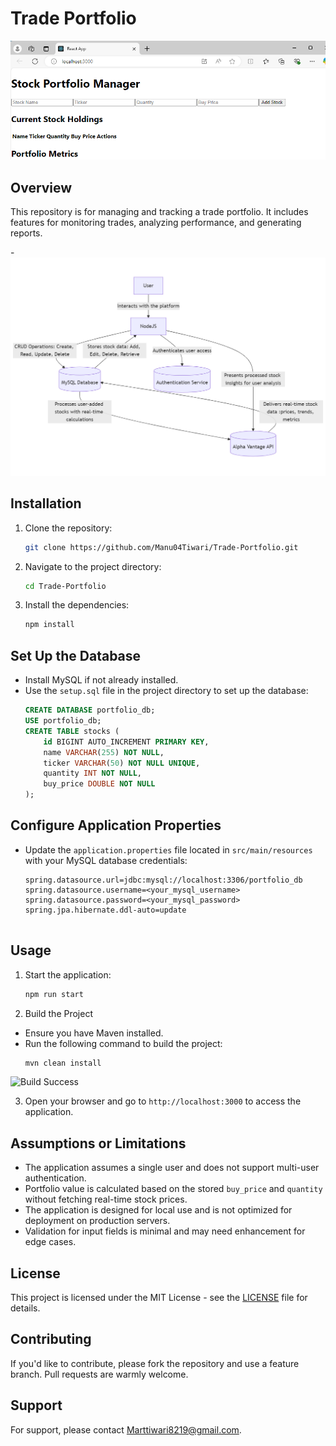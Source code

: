 # Trade Portfolio
![Trade Portfolio](https://github.com/Manu04Tiwari/Trade-Portfolio/blob/main/github%20front.png)
## Overview
This repository is for managing and tracking a trade portfolio. It includes features for monitoring trades, analyzing performance, and generating reports.

-![Trade Portfolio](https://github.com/Manu04Tiwari/Trade-Portfolio/blob/main/Stockdiagram.png)
## Installation
1. Clone the repository:
   ```bash
   git clone https://github.com/Manu04Tiwari/Trade-Portfolio.git
   ```
2. Navigate to the project directory:
   ```bash
   cd Trade-Portfolio
   ```
3. Install the dependencies:
   ```bash
   npm install
   ```
## Set Up the Database

- Install MySQL if not already installed.
- Use the `setup.sql` file in the project directory to set up the database:
  ```sql
  CREATE DATABASE portfolio_db;
  USE portfolio_db;
  CREATE TABLE stocks (
      id BIGINT AUTO_INCREMENT PRIMARY KEY,
      name VARCHAR(255) NOT NULL,
      ticker VARCHAR(50) NOT NULL UNIQUE,
      quantity INT NOT NULL,
      buy_price DOUBLE NOT NULL
  );

## Configure Application Properties

- Update the `application.properties` file located in `src/main/resources` with your MySQL database credentials:
  ```properties
  spring.datasource.url=jdbc:mysql://localhost:3306/portfolio_db
  spring.datasource.username=<your_mysql_username>
  spring.datasource.password=<your_mysql_password>
  spring.jpa.hibernate.ddl-auto=update


## Usage
1. Start the application:
   ```bash
   npm run start
   ```
2. Build the Project

- Ensure you have Maven installed.
- Run the following command to build the project:
  ```bash
  mvn clean install
![Build Success](https://github.com/Manu04Tiwari/Trade-Portfolio/blob/main/nice.png)

3. Open your browser and go to `http://localhost:3000` to access the application.

## Assumptions or Limitations

- The application assumes a single user and does not support multi-user authentication.
- Portfolio value is calculated based on the stored `buy_price` and `quantity` without fetching real-time stock prices.
- The application is designed for local use and is not optimized for deployment on production servers.
- Validation for input fields is minimal and may need enhancement for edge cases.

## License
This project is licensed under the MIT License - see the [LICENSE](LICENSE) file for details.

## Contributing
If you'd like to contribute, please fork the repository and use a feature branch. Pull requests are warmly welcome.

## Support
For support, please contact [Marttiwari8219@gmail.com](mailto:Marttiwari8219@gmail.com).
